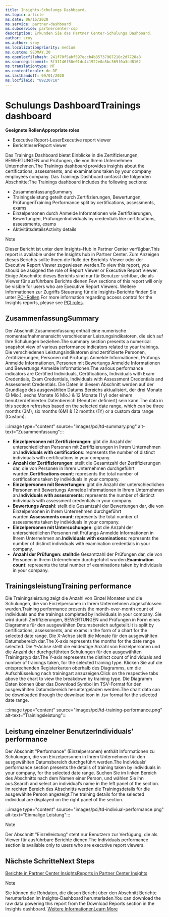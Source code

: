 ```yaml
---
title: Insights-Schulungs Dashboard.
ms.topic: article
ms.date: 06/16/2020
ms.service: partner-dashboard
ms.subservice: partnercenter-csp
description: Erkunden Sie das Partner Center-Schulungs Dashboard.
author: sroy
ms.author: sroy
ms.localizationpriority: medium
ms.custom: SEOMAY.20
ms.openlocfilehash: 241f70f5abf597eccb4b85737967210c2d7728a8
ms.sourcegitcommit: 5f31146f50e01dc4c1922e0a5bc369f0a3cd8162
ms.translationtype: MT
ms.contentlocale: de-DE
ms.lasthandoff: 09/01/2020
ms.locfileid: "89220718"
---
```

# <a name="trainings-dashboard"></a><span data-ttu-id="cc928-103">Schulungs Dashboard</span><span class="sxs-lookup"><span data-stu-id="cc928-103">Trainings dashboard</span></span>

<span data-ttu-id="cc928-104">**Geeignete Rollen**</span><span class="sxs-lookup"><span data-stu-id="cc928-104">**Appropriate roles**</span></span>
- <span data-ttu-id="cc928-105">Executive Report-Leser</span><span class="sxs-lookup"><span data-stu-id="cc928-105">Executive report viewer</span></span>
- <span data-ttu-id="cc928-106">Berichtleser</span><span class="sxs-lookup"><span data-stu-id="cc928-106">Report viewer</span></span>

<span data-ttu-id="cc928-107">Das Trainings Dashboard bietet Einblicke in die Zertifizierungen, BEWERTUNGEN und Prüfungen, die von Ihrem Unternehmen Unternehmen.</span><span class="sxs-lookup"><span data-stu-id="cc928-107">The Trainings dashboard provides insights about the certifications, assessments, and examinations taken by your company employees company.</span></span> <span data-ttu-id="cc928-108">Das Trainings Dashboard umfasst die folgenden Abschnitte:</span><span class="sxs-lookup"><span data-stu-id="cc928-108">The Trainings dashboard includes the following sections:</span></span>

- <span data-ttu-id="cc928-109">Zusammenfassung</span><span class="sxs-lookup"><span data-stu-id="cc928-109">Summary</span></span>
- <span data-ttu-id="cc928-110">Trainingsleistung geteilt durch Zertifizierungen, Bewertungen, Prüfungen</span><span class="sxs-lookup"><span data-stu-id="cc928-110">Training Performance split by certifications, assessments, exams</span></span>
- <span data-ttu-id="cc928-111">Einzelpersonen durch Anmelde Informationen wie Zertifizierungen, Bewertungen, Prüfungen</span><span class="sxs-lookup"><span data-stu-id="cc928-111">Individuals by credentials like certifications, assessments, exams</span></span>
- <span data-ttu-id="cc928-112">Aktivitätsdetails</span><span class="sxs-lookup"><span data-stu-id="cc928-112">Activity details</span></span>

>[!NOTE] 
><span data-ttu-id="cc928-113">Dieser Bericht ist unter dem Insights-Hub in Partner Center verfügbar.</span><span class="sxs-lookup"><span data-stu-id="cc928-113">This report is available under the Insights hub in Partner Center.</span></span> <span data-ttu-id="cc928-114">Zum Anzeigen dieses Berichts sollte Ihnen die Rolle der Berichts-Viewer oder der Executive Report Viewer zugewiesen werden.</span><span class="sxs-lookup"><span data-stu-id="cc928-114">To view this report, you should be assigned the role of Report Viewer or Executive Report Viewer.</span></span> <span data-ttu-id="cc928-115">Einige Abschnitte dieses Berichts sind nur für Benutzer sichtbar, die als Viewer für ausführbare Berichte dienen.</span><span class="sxs-lookup"><span data-stu-id="cc928-115">Few sections of this report will only be visible for users who are Executive Report Viewers.</span></span> <span data-ttu-id="cc928-116">Weitere Informationen zur Zugriffs Steuerung für die Insights-Berichte finden Sie unter [PCI-Rollen](pci-roles.md).</span><span class="sxs-lookup"><span data-stu-id="cc928-116">For more information regarding access control for the Insights reports, please see [PCI roles](pci-roles.md).</span></span>

## <a name="summary"></a><span data-ttu-id="cc928-117">Zusammenfassung</span><span class="sxs-lookup"><span data-stu-id="cc928-117">Summary</span></span>

<span data-ttu-id="cc928-118">Der Abschnitt Zusammenfassung enthält eine numerische momentaufnahmenansicht verschiedener Leistungsindikatoren, die sich auf Ihre Schulungen beziehen.</span><span class="sxs-lookup"><span data-stu-id="cc928-118">The summary section presents a numerical snapshot view of various performance indicators related to your trainings.</span></span> <span data-ttu-id="cc928-119">Die verschiedenen Leistungsindikatoren sind zertifizierte Personen, Zertifizierungen, Personen mit Prüfungs Anmelde Informationen, Prüfungs Anmelde Informationen, Personen mit Bewertungs Anmelde Informationen und Bewertungs Anmelde Informationen.</span><span class="sxs-lookup"><span data-stu-id="cc928-119">The various performance indicators are Certified Individuals, Certifications, Individuals with Exam Credentials, Exam Credentials, Individuals with Assessment Credentials and Assessment Credentials.</span></span> <span data-ttu-id="cc928-120">Die Daten in diesem Abschnitt werden auf der Grundlage des ausgewählten Datums Bereichs aktualisiert, der drei Monate (3 Mio.), sechs Monate (6 Mio.) & 12 Monate (1 y) oder einem benutzerdefinierten Datenbereich (Benutzer definiert) sein kann.</span><span class="sxs-lookup"><span data-stu-id="cc928-120">The data in this section refreshes based on the selected date range, which can be three months (3M), six months (6M) & 12 months (1Y) or a custom data range (Custom).</span></span> 

:::image type="content" source="images/pci/td-summary.png" alt-text="Zusammenfassung":::

- <span data-ttu-id="cc928-122">**Einzelpersonen mit Zertifizierungen**: gibt die Anzahl der unterschiedlichen Personen mit Zertifizierungen in Ihrem Unternehmen an.</span><span class="sxs-lookup"><span data-stu-id="cc928-122">**Individuals with certifications**: represents the number of distinct individuals with certifications in your company.</span></span>
- <span data-ttu-id="cc928-123">**Anzahl der Zertifizierungen**: stellt die Gesamtzahl der Zertifizierungen dar, die von Personen in Ihrem Unternehmen durchgeführt wurden.</span><span class="sxs-lookup"><span data-stu-id="cc928-123">**Certifications count**: represents the total number of certifications taken by individuals in your company.</span></span>
- <span data-ttu-id="cc928-124">**Einzelpersonen mit Bewertungen**: gibt die Anzahl der unterschiedlichen Personen mit Bewertungs Anmelde Informationen in Ihrem Unternehmen an.</span><span class="sxs-lookup"><span data-stu-id="cc928-124">**Individuals with assessments**: represents the number of distinct individuals with assessment credentials in your company.</span></span> 
- <span data-ttu-id="cc928-125">**Bewertungs Anzahl**: stellt die Gesamtzahl der Bewertungen dar, die von Einzelpersonen in Ihrem Unternehmen durchgeführt wurden.</span><span class="sxs-lookup"><span data-stu-id="cc928-125">**Assessments count**: represents the total number of assessments taken by individuals in your company.</span></span>
- <span data-ttu-id="cc928-126">**Einzelpersonen mit Untersuchungen**: gibt die Anzahl der unterschiedlichen Personen mit Prüfungs Anmelde Informationen in Ihrem Unternehmen an.</span><span class="sxs-lookup"><span data-stu-id="cc928-126">**Individuals with examinations**: represents the number of distinct individuals with examination credentials in your company.</span></span> 
- <span data-ttu-id="cc928-127">**Anzahl der Prüfungen: stellt**die Gesamtzahl der Prüfungen dar, die von Personen in Ihrem Unternehmen durchgeführt wurden.</span><span class="sxs-lookup"><span data-stu-id="cc928-127">**Examination count**: represents the total number of examinations taken by individuals in your company.</span></span>

## <a name="training-performance"></a><span data-ttu-id="cc928-128">Trainingsleistung</span><span class="sxs-lookup"><span data-stu-id="cc928-128">Training performance</span></span>

<span data-ttu-id="cc928-129">Die Trainingsleistung zeigt die Anzahl von Einzel Monaten und die Schulungen, die von Einzelpersonen in Ihrem Unternehmen abgeschlossen wurden.</span><span class="sxs-lookup"><span data-stu-id="cc928-129">Training performance presents the month-over-month count of individuals and the trainings completed by individuals in your company.</span></span> <span data-ttu-id="cc928-130">Sie wird durch Zertifizierungen, BEWERTUNGEN und Prüfungen in Form eines Diagramms für den ausgewählten Datumsbereich aufgeteilt.</span><span class="sxs-lookup"><span data-stu-id="cc928-130">It is split by certifications, assessments, and exams in the form of a chart for the selected date range.</span></span> <span data-ttu-id="cc928-131">Die X-Achse stellt die Monate für den ausgewählten Datumsbereich dar.</span><span class="sxs-lookup"><span data-stu-id="cc928-131">The X-axis represents the months for the date range selected.</span></span> <span data-ttu-id="cc928-132">Die Y-Achse stellt die eindeutige Anzahl von Einzelpersonen und die Anzahl der durchgeführten Schulungen für den ausgewählten Trainingstyp dar.</span><span class="sxs-lookup"><span data-stu-id="cc928-132">The Y-axis represents the distinct count of individuals and number of trainings taken, for the selected training type.</span></span> <span data-ttu-id="cc928-133">Klicken Sie auf die entsprechenden Registerkarten oberhalb des Diagramms, um die Aufschlüsselung nach trainingart anzuzeigen.</span><span class="sxs-lookup"><span data-stu-id="cc928-133">Click on the respective tabs above the chart to view the breakdown by training type.</span></span> <span data-ttu-id="cc928-134">Die Diagramm Daten können über das Download Symbol im TSV-Format für den ausgewählten Datumsbereich heruntergeladen werden.</span><span class="sxs-lookup"><span data-stu-id="cc928-134">The chart data can be downloaded through the download icon in .tsv format for the selected date range.</span></span>

:::image type="content" source="images/pci/td-training-performance.png" alt-text="Trainingsleistung":::

## <a name="individuals-performance"></a><span data-ttu-id="cc928-136">Leistung einzelner Benutzer</span><span class="sxs-lookup"><span data-stu-id="cc928-136">Individuals’ performance</span></span>

<span data-ttu-id="cc928-137">Der Abschnitt "Performance" (Einzelpersonen) enthält Informationen zu Schulungen, die von Einzelpersonen in Ihrem Unternehmen für den ausgewählten Datumsbereich durchgeführt werden.</span><span class="sxs-lookup"><span data-stu-id="cc928-137">The Individuals’ performance section presents the details of training taken by individuals in your company, for the selected date range.</span></span> <span data-ttu-id="cc928-138">Suchen Sie im linken Bereich des Abschnitts nach dem Namen einer Person, und wählen Sie ihn aus.</span><span class="sxs-lookup"><span data-stu-id="cc928-138">Search and select an individual’s name in the left panel of the section.</span></span> <span data-ttu-id="cc928-139">Im rechten Bereich des Abschnitts werden die Trainingsdetails für die ausgewählte Person angezeigt.</span><span class="sxs-lookup"><span data-stu-id="cc928-139">The training details for the selected individual are displayed on the right panel of the section.</span></span>

:::image type="content" source="images/pci/td-indiviual-performance.png" alt-text="Einmalige Leistung":::

>[!NOTE] 
> <span data-ttu-id="cc928-141">Der Abschnitt "Einzelleistung" steht nur Benutzern zur Verfügung, die als Viewer für ausführbare Berichte dienen.</span><span class="sxs-lookup"><span data-stu-id="cc928-141">The Individuals performance section is available only to users who are executive report viewers.</span></span> 

## <a name="next-steps"></a><span data-ttu-id="cc928-142">Nächste Schritte</span><span class="sxs-lookup"><span data-stu-id="cc928-142">Next Steps</span></span>

[<span data-ttu-id="cc928-143">Berichte in Partner Center Insights</span><span class="sxs-lookup"><span data-stu-id="cc928-143">Reports in Partner Center Insights</span></span>](partner-center-insights.md)

>[!NOTE] 
> <span data-ttu-id="cc928-144">Sie können die Rohdaten, die diesen Bericht über den Abschnitt Berichte herunterladen im Insights-Dashboard herunterladen.</span><span class="sxs-lookup"><span data-stu-id="cc928-144">You can download the raw data powering this report from the Download Reports section in the Insights dashboard.</span></span> [<span data-ttu-id="cc928-145">Weitere Informationen</span><span class="sxs-lookup"><span data-stu-id="cc928-145">Learn More</span></span>](pci-download-reports.md)